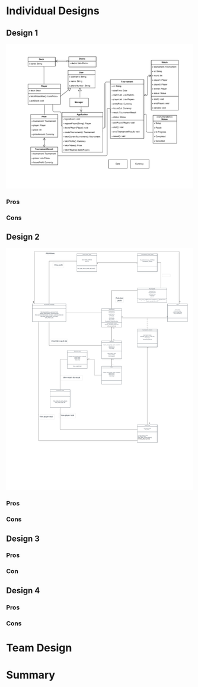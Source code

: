 # Individual Designs
## Design 1
![dlee317](../Design-Individual/dlee317/design.png)
### Pros
### Cons
## Design 2
![ywang3134](../Design-Individual/ywang3134/design.png)
### Pros
### Cons
## Design 3
### Pros
### Con
## Design 4
### Pros
### Cons
# Team Design
# Summary

